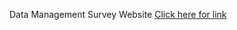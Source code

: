 Data Management Survey Website 
<a href="https://scowluga.github.io/StatisticsProject/.">Click here for link</a>
